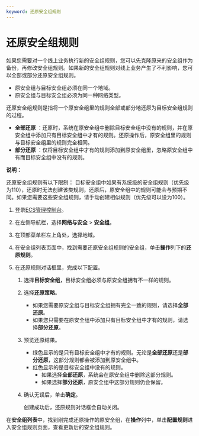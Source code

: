 ```yaml
---
keyword: 还原安全组规则
---
```


# 还原安全组规则

如果您需要对一个线上业务执行新的安全组规则，您可以先克隆原来的安全组作为备份，再修改安全组规则。如果新的安全组规则对线上业务产生了不利影响，您可以全部或部分还原安全组规则。

-   原安全组与目标安全组必须在同一个地域。
-   原安全组与目标安全组必须为同一种网络类型。

还原安全组规则是指将一个原安全组里的规则全部或部分地还原为目标安全组规则的过程。

-   **全部还原** ：还原时，系统在原安全组中删除目标安全组中没有的规则，并在原安全组中添加只有目标安全组中才有的规则。还原操作后，原安全组里的规则与目标安全组里的规则完全相同。
-   **部分还原** ：仅将目标安全组中才有的规则添加到原安全组里，忽略原安全组中有而目标安全组中没有的规则。

**说明：**

还原安全组规则有以下限制： 目标安全组中如果有系统级的安全组规则（优先级为110），还原时无法创建该类规则，还原后，原安全组中的规则可能会与预期不同。如果您需要这些安全组规则，请手动创建相似规则（优先级可以设为100）。

1.  登录[ECS管理控制台](https://ecs.console.aliyun.com)。

2.  在左侧导航栏，选择**网络与安全** \> **安全组**。

3.  在顶部菜单栏左上角处，选择地域。

4.  在安全组列表页面中，找到需要还原安全组规则的安全组，单击**操作**列下的**还原规则**。

5.  在还原规则对话框里，完成以下配置。

    1.  选择**目标安全组**，目标安全组必须与原安全组拥有不一样的规则。

    2.  选择**还原策略**。

        -   如果您需要原安全组与目标安全组拥有完全一致的规则，请选择**全部还原**。
        -   如果您只需要在原安全组中添加只有目标安全组中才有的规则，请选择**部分还原**。
    3.  预览还原结果。

        -   绿色显示的是只有目标安全组中才有的规则。无论是**全部还原**还是**部分还原**，这部分规则都会被添加到原安全组中。
        -   红色显示的是目标安全组中没有的规则。
            -   如果选择**全部还原**，系统会在原安全组中删除这部分规则。
            -   如果选择**部分还原**，原安全组中这部分规则仍会保留。
    4.  确认无误后，单击**确定**。

        创建成功后，还原规则对话框会自动关闭。


在**安全组列表**中，找到刚完成还原操作的原安全组，在**操作**列中，单击**配置规则**进入安全组规则页面，查看更新后的安全组规则。

